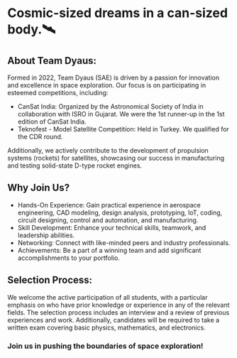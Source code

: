 # Cosmic-sized dreams in a can-sized body.🛰️


## About Team Dyaus:
Formed in 2022, Team Dyaus (SAE) is driven by a passion for innovation and excellence in space exploration. Our focus is on participating in esteemed competitions, including:
- CanSat India: Organized by the Astronomical Society of India in collaboration with ISRO in Gujarat. We were the 1st runner-up in the 1st edition of CanSat India.
- Teknofest - Model Satellite Competition: Held in Turkey. We qualified for the CDR round.

Additionally, we actively contribute to the development of propulsion systems (rockets) for satellites, showcasing our success in manufacturing and testing solid-state D-type rocket engines.

## Why Join Us?
- Hands-On Experience: Gain practical experience in aerospace engineering, CAD modeling, design analysis, prototyping, IoT, coding, circuit designing, control and automation, and manufacturing.
- Skill Development: Enhance your technical skills, teamwork, and leadership abilities.
- Networking: Connect with like-minded peers and industry professionals.
- Achievements: Be a part of a winning team and add significant accomplishments to your portfolio.

## Selection Process:
We welcome the active participation of all students, with a particular emphasis on who have prior knowledge or experience in any of the relevant fields. The selection process includes an interview and a review of previous experiences and work. Additionally, candidates will be required to take a written exam covering basic physics, mathematics, and electronics.

### Join us in pushing the boundaries of space exploration!

